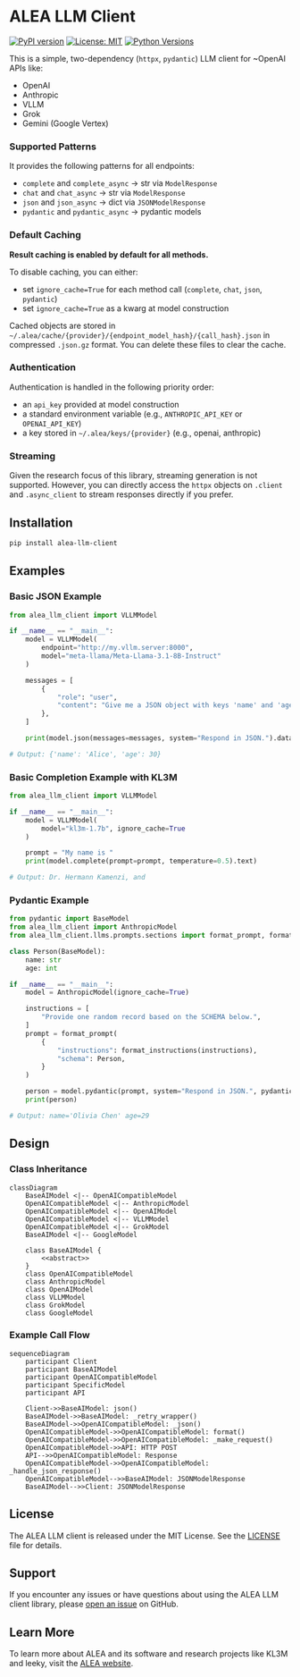 # ALEA LLM Client

[![PyPI version](https://badge.fury.io/py/alea-llm-client.svg)](https://badge.fury.io/py/alea-llm-client)
[![License: MIT](https://img.shields.io/badge/License-MIT-yellow.svg)](https://opensource.org/licenses/MIT)
[![Python Versions](https://img.shields.io/pypi/pyversions/alea-llm-client.svg)](https://pypi.org/project/alea-llm-client/)

This is a simple, two-dependency (`httpx`, `pydantic`) LLM client for ~OpenAI APIs like:
 * OpenAI
 * Anthropic
 * VLLM
 * Grok
 * Gemini (Google Vertex)

### Supported Patterns

It provides the following patterns for all endpoints:
 * `complete` and `complete_async` -> str via `ModelResponse`
 * `chat` and `chat_async` -> str via `ModelResponse`
 * `json` and `json_async` -> dict via `JSONModelResponse`
 * `pydantic` and `pydantic_async` -> pydantic models

### Default Caching

**Result caching is enabled by default for all methods.**

To disable caching, you can either:
  * set `ignore_cache=True` for each method call (`complete`, `chat`, `json`, `pydantic`)
  * set `ignore_cache=True` as a kwarg at model construction

Cached objects are stored in `~/.alea/cache/{provider}/{endpoint_model_hash}/{call_hash}.json`
in compressed `.json.gz` format.  You can delete these files to clear the cache.

### Authentication

Authentication is handled in the following priority order:
 * an `api_key` provided at model construction
 * a standard environment variable (e.g., `ANTHROPIC_API_KEY` or `OPENAI_API_KEY`)
 * a key stored in `~/.alea/keys/{provider}` (e.g., openai, anthropic)

### Streaming

Given the research focus of this library, streaming generation is not supported.  However,
you can directly access the `httpx` objects on `.client` and `.async_client` to stream responses
directly if you prefer.

## Installation

```bash
pip install alea-llm-client
```

## Examples


### Basic JSON Example

```python
from alea_llm_client import VLLMModel

if __name__ == "__main__":
    model = VLLMModel(
        endpoint="http://my.vllm.server:8000",
        model="meta-llama/Meta-Llama-3.1-8B-Instruct"
    )

    messages = [
        {
            "role": "user",
            "content": "Give me a JSON object with keys 'name' and 'age' for a person named Alice who is 30 years old.",
        },
    ]

    print(model.json(messages=messages, system="Respond in JSON.").data)

# Output: {'name': 'Alice', 'age': 30}
```

### Basic Completion Example with KL3M

```python
from alea_llm_client import VLLMModel

if __name__ == "__main__":
    model = VLLMModel(
        model="kl3m-1.7b", ignore_cache=True
    )

    prompt = "My name is "
    print(model.complete(prompt=prompt, temperature=0.5).text)

# Output: Dr. Hermann Kamenzi, and
```

### Pydantic Example
```python
from pydantic import BaseModel
from alea_llm_client import AnthropicModel
from alea_llm_client.llms.prompts.sections import format_prompt, format_instructions

class Person(BaseModel):
    name: str
    age: int

if __name__ == "__main__":
    model = AnthropicModel(ignore_cache=True)

    instructions = [
        "Provide one random record based on the SCHEMA below.",
    ]
    prompt = format_prompt(
        {
            "instructions": format_instructions(instructions),
            "schema": Person,
        }
    )

    person = model.pydantic(prompt, system="Respond in JSON.", pydantic_model=Person)
    print(person)

# Output: name='Olivia Chen' age=29
```


## Design

### Class Inheritance

```mermaid
classDiagram
    BaseAIModel <|-- OpenAICompatibleModel
    OpenAICompatibleModel <|-- AnthropicModel
    OpenAICompatibleModel <|-- OpenAIModel
    OpenAICompatibleModel <|-- VLLMModel
    OpenAICompatibleModel <|-- GrokModel
    BaseAIModel <|-- GoogleModel

    class BaseAIModel {
        <<abstract>>
    }
    class OpenAICompatibleModel
    class AnthropicModel
    class OpenAIModel
    class VLLMModel
    class GrokModel
    class GoogleModel
```

### Example Call Flow

```mermaid
sequenceDiagram
    participant Client
    participant BaseAIModel
    participant OpenAICompatibleModel
    participant SpecificModel
    participant API

    Client->>BaseAIModel: json()
    BaseAIModel->>BaseAIModel: _retry_wrapper()
    BaseAIModel->>OpenAICompatibleModel: _json()
    OpenAICompatibleModel->>OpenAICompatibleModel: format()
    OpenAICompatibleModel->>OpenAICompatibleModel: _make_request()
    OpenAICompatibleModel->>API: HTTP POST
    API-->>OpenAICompatibleModel: Response
    OpenAICompatibleModel->>OpenAICompatibleModel: _handle_json_response()
    OpenAICompatibleModel-->>BaseAIModel: JSONModelResponse
    BaseAIModel-->>Client: JSONModelResponse
```

## License

The ALEA LLM client is released under the MIT License. See the [LICENSE](LICENSE) file for details.

## Support

If you encounter any issues or have questions about using the ALEA LLM client library, please [open an issue](https://github.com/alea-institute/alea-llm-client/issues) on GitHub.

## Learn More

To learn more about ALEA and its software and research projects like KL3M and leeky, visit the [ALEA website](https://aleainstitute.ai/).
